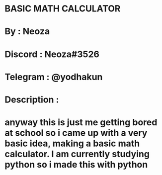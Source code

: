 # BASIC MATH CALCULATOR
# By : Neoza
# Discord : Neoza#3526
# Telegram : @yodhakun
# Description : 
# anyway this is just me getting bored at school so i came up with a very basic idea, making a basic math calculator. I am currently studying python so i made this with python 
